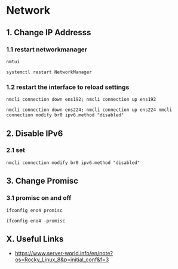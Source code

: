 # Network


## 1. Change IP Addresss

### 1.1 restart networkmanager

    nmtui
    
    systemctl restart NetworkManager
            
### 1.2 restart the interface to reload settings

    nmcli connection down ens192; nmcli connection up ens192
    
    nmcli connection down ens224; nmcli connection up ens224 nmcli connection modify br0 ipv6.method "disabled"

## 2. Disable IPv6

### 2.1 set   

    nmcli connection modify br0 ipv6.method "disabled"
    

## 3. Change Promisc

### 3.1 promisc on and off

    ifconfig eno4 promisc
    
    ifconfig eno4 -promisc
            
## X. Useful Links
- https://www.server-world.info/en/note?os=Rocky_Linux_8&p=initial_conf&f=3
